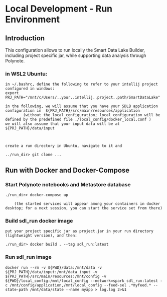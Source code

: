 

# Local Development - Run Environment
## Introduction
This configuration allows to run locally the Smart Data Lake Builder, including project specific jar, while supporting data analysis through Polynote.


### in WSL2 Ubuntu:

    in ~/.bashrc, define the following to refer to your intellij project configured in windows:
    export PRJ_PATH="/mnt/c/Users/..your..intellij..project..path/SmartDataLake"

    in the following, we will assume that you have your SDLB application configuration in  ${PRJ_PATH}/src/main/resources/application    
            (without the local configuration; local configuration will be defined by the predefined file ./local_config/docker_local.conf )
    we will also assume that your input data will be at ${PRJ_PATH}/data/input



    create a run directory in Ubuntu, navigate to it and

    ../run_dir> git clone ...


## Run with Docker and Docker-Compose
### Start Polynote notebooks and Metastore database

    ./run_dir> docker-compose up

        (the started services will appear among your containers in docker desktop; for a next session, you can start the service set from there)


### Build sdl_run docker image

    put your project specific jar as project.jar in your run directory (lightweight version), and then:

    ./run_dir> docker build . --tag sdl_run:latest


### Run sdl_run image

    docker run --rm -v ${PWD}/data:/mnt/data -v ${PRJ_PATH}/data/input:/mnt/data_input -v  ${PRJ_PATH}/src/main/resources:/mnt/config -v ${PWD}/local_config:/mnt/local_config --network=spark sdl_run:latest -c /mnt/config/application,/mnt/local_config --feed-sel .*myfeed.* --state-path /mnt/data/state --name myapp > log.log 2>&1

